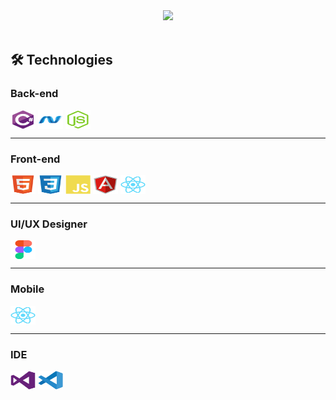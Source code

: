 <div align="center">
  <img src="https://user-images.githubusercontent.com/22107794/132966299-c4cd6a8f-d0c8-45c5-8531-6f1bc0ab37f3.png"
    width="1000px">
</div>

<br>

<h2>🛠 Technologies</h2>

<div style="display: inline_block">
  <h3> Back-end </h3>
  <img align="center" alt="Csharp" height="30" width="40"
    src="https://raw.githubusercontent.com/devicons/devicon/master/icons/csharp/csharp-original.svg">
  <img align="center" alt="Csharp" height="30" width="40"
    src="https://raw.githubusercontent.com/devicons/devicon/9f4f5cdb393299a81125eb5127929ea7bfe42889/icons/dot-net/dot-net-original.svg">
  <img align="center" alt="HTML" height="30" width="40"
    src="https://raw.githubusercontent.com/devicons/devicon/master/icons/nodejs/nodejs-original.svg">
  
  <hr>
  
  <h3> Front-end </h3>
  <img align="center" alt="HTML" height="30" width="40"
    src="https://raw.githubusercontent.com/devicons/devicon/master/icons/html5/html5-original.svg">
  <img align="center" alt="CSS" height="30" width="40"
    src="https://raw.githubusercontent.com/devicons/devicon/master/icons/css3/css3-original.svg">
  <img align="center" alt="Js" height="30" width="40"
    src="https://raw.githubusercontent.com/devicons/devicon/master/icons/javascript/javascript-plain.svg">
  <img align="center" alt="Angular" height="30" width="40"
    src="https://raw.githubusercontent.com/devicons/devicon/master/icons/angularjs/angularjs-original.svg">
  <img align="center" alt="React" height="30" width="40"
    src="https://raw.githubusercontent.com/devicons/devicon/master/icons/react/react-original.svg">
  
  <hr>
  
  <h3> UI/UX Designer </h3>
  <img align="center" alt="figma" height="30" width="40"
    src="https://raw.githubusercontent.com/devicons/devicon/9f4f5cdb393299a81125eb5127929ea7bfe42889/icons/figma/figma-original.svg">
  
  <hr>
  
  <h3> Mobile </h3>  
  <img align="center" alt="React-Native" height="30" width="40"
    src="https://raw.githubusercontent.com/devicons/devicon/master/icons/react/react-original.svg">
  
  <hr>
  
  <h3> IDE </h3>
  <img align="center" alt="Visual Studio" height="30" width="40"
    src="https://raw.githubusercontent.com/devicons/devicon/9f4f5cdb393299a81125eb5127929ea7bfe42889/icons/visualstudio/visualstudio-plain.svg">
  <img align="center" alt="VS code" height="30" width="40"
    src="https://raw.githubusercontent.com/devicons/devicon/9f4f5cdb393299a81125eb5127929ea7bfe42889/icons/vscode/vscode-original.svg">
